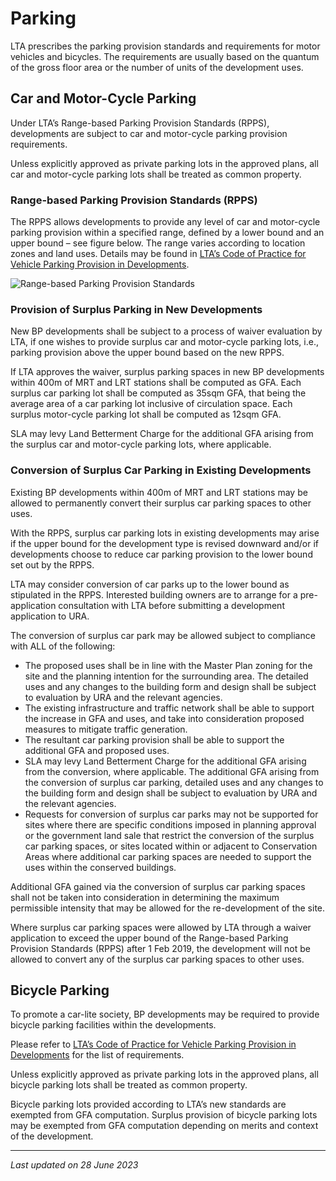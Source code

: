 # Parking

LTA prescribes the parking provision standards and requirements for motor vehicles and bicycles. The requirements are usually based on the quantum of the gross floor area or the number of units of the development uses.

## Car and Motor-Cycle Parking

Under LTA’s Range-based Parking Provision Standards (RPPS), developments are subject to car and motor-cycle parking provision requirements.

Unless explicitly approved as private parking lots in the approved plans, all car and motor-cycle parking lots shall be treated as common property.

### Range-based Parking Provision Standards (RPPS)

The RPPS allows developments to provide any level of car and motor-cycle parking provision within a specified range, defined by a lower bound and an upper bound – see figure below. The range varies according to location zones and land uses. Details may be found in [LTA’s Code of Practice for Vehicle Parking Provision in Developments](https://www.lta.gov.sg/content/ltagov/en/industry_innovations/industry_matters/development_construction_resources/vehicle_parking/requirements_for_vehicle_parking_proposals.html).

![Range-based Parking Provision Standards](https://www.ura.gov.sg/-/media/Corporate/Guidelines/Development-control/Industrial/Range_Based_Car_Parking_Standard.jpg?h=100%25&w=100%25)

### Provision of Surplus Parking in New Developments

New BP developments shall be subject to a process of waiver evaluation by LTA, if one wishes to provide surplus car and motor-cycle parking lots, i.e., parking provision above the upper bound based on the new RPPS.

If LTA approves the waiver, surplus parking spaces in new BP developments within 400m of MRT and LRT stations shall be computed as GFA. Each surplus car parking lot shall be computed as 35sqm GFA, that being the average area of a car parking lot inclusive of circulation space. Each surplus motor-cycle parking lot shall be computed as 12sqm GFA.

SLA may levy Land Betterment Charge for the additional GFA arising from the surplus car and motor-cycle parking lots, where applicable.

### Conversion of Surplus Car Parking in Existing Developments

Existing BP developments within 400m of MRT and LRT stations may be allowed to permanently convert their surplus car parking spaces to other uses.

With the RPPS, surplus car parking lots in existing developments may arise if the upper bound for the development type is revised downward and/or if developments choose to reduce car parking provision to the lower bound set out by the RPPS.

LTA may consider conversion of car parks up to the lower bound as stipulated in the RPPS. Interested building owners are to arrange for a pre-application consultation with LTA before submitting a development application to URA.

The conversion of surplus car park may be allowed subject to compliance with ALL of the following:

- The proposed uses shall be in line with the Master Plan zoning for the site and the planning intention for the surrounding area. The detailed uses and any changes to the building form and design shall be subject to evaluation by URA and the relevant agencies.
- The existing infrastructure and traffic network shall be able to support the increase in GFA and uses, and take into consideration proposed measures to mitigate traffic generation.
- The resultant car parking provision shall be able to support the additional GFA and proposed uses.
- SLA may levy Land Betterment Charge for the additional GFA arising from the conversion, where applicable. The additional GFA arising from the conversion of surplus car parking, detailed uses and any changes to the building form and design shall be subject to evaluation by URA and the relevant agencies.
- Requests for conversion of surplus car parks may not be supported for sites where there are specific conditions imposed in planning approval or the government land sale that restrict the conversion of the surplus car parking spaces, or sites located within or adjacent to Conservation Areas where additional car parking spaces are needed to support the uses within the conserved buildings.

Additional GFA gained via the conversion of surplus car parking spaces shall not be taken into consideration in determining the maximum permissible intensity that may be allowed for the re-development of the site.

Where surplus car parking spaces were allowed by LTA through a waiver application to exceed the upper bound of the Range-based Parking Provision Standards (RPPS) after 1 Feb 2019, the development will not be allowed to convert any of the surplus car parking spaces to other uses.

## Bicycle Parking

To promote a car-lite society, BP developments may be required to provide bicycle parking facilities within the developments.

Please refer to [LTA’s Code of Practice for Vehicle Parking Provision in Developments](https://www.lta.gov.sg/content/ltagov/en/industry_innovations/industry_matters/development_construction_resources/vehicle_parking/requirements_for_vehicle_parking_proposals.html) for the list of requirements.

Unless explicitly approved as private parking lots in the approved plans, all bicycle parking lots shall be treated as common property.

Bicycle parking lots provided according to LTA’s new standards are exempted from GFA computation. Surplus provision of bicycle parking lots may be exempted from GFA computation depending on merits and context of the development.

---

*Last updated on 28 June 2023*
